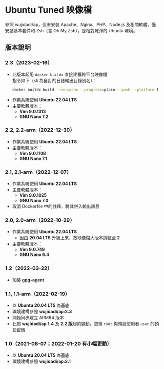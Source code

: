 # Ubuntu Tuned 映像檔

參照 wujidadi/ap，但未安裝 Apache、Nginx、PHP、Node.js 及相關軟體，僅安裝基本套件和 Zsh（含 Oh My Zsh），是相對乾淨的 Ubuntu 環境。

## 版本說明

### 2.3（2023-02-16）

* 此版本起用 `docker buildx` 直接建構跨平台映像檔  
  指令如下（`$D` 為自訂的日誌輸出目錄別名）：
  ```sh
  docker buildx build --no-cache --progress=plain --push --platform linux/amd64,linux/arm64 --rm -t wujidadi/ubuntu-tuned:2.3 [-t wujidadi/ubuntu-tuned:latest] ubuntu-tuned/2.3 2>&1 | tee $D/docker-build-ut.log
  ```
* 作業系統使用 **Ubuntu 22.04 LTS**
* 主要軟體版本：
  * **Vim 9.0.1313**
  * **GNU Nano 7.2**

### 2.2, 2.2-arm（2022-12-30）

* 作業系統使用 **Ubuntu 22.04 LTS**
* 主要軟體版本：
  * **Vim 9.0.1108**
  * **GNU Nano 7.1**

### 2.1, 2.1-arm（2022-12-07）

* 作業系統使用 **Ubuntu 22.04 LTS**
* 主要軟體版本：
  * **Vim 9.0.1025**
  * **GNU Nano 7.0**
* 取消 Dockerfile 中的註釋，將其併入輸出訊息

### 2.0, 2.0-arm（2022-10-29）

* 作業系統使用 **Ubuntu 22.04 LTS**
  * 因由 **20.04 LTS** 升級上來，故映像檔大版本跳號至 **2**
* 主要軟體版本：
  * **Vim 9.0.749**
  * **GNU Nano 6.4**

### 1.2（2022-03-22）

* 加裝 **gpg-agent**

### 1.1, 1.1-arm（2022-02-19）

* 以 **Ubuntu 20.04 LTS** 為基底
* 環境建構參照 **wujidadi/ap:2.3**
* 開始同步建立 ARM64 版本
* 比照 **wujidadi/ap 1.4** 及 **2.2 版**起的變動，更換 `root` 與預設使用者 `user` 的預設密碼

### 1.0（2021-08-07；2022-01-20 有小幅更動）

* 以 **Ubuntu 20.04 LTS** 為基底
* 環境建構參照 **wujidadi/ap:2.1**
